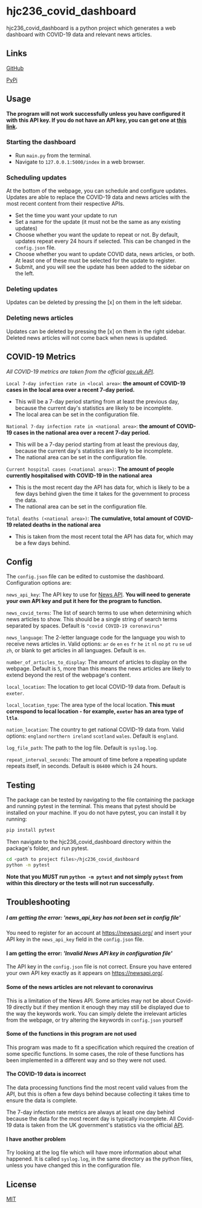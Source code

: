 # hjc236_covid_dashboard
hjc236_covid_dashboard is a python project which generates a web dashboard with COVID-19 data and relevant news articles.

## Links
[GitHub](https://github.com/hjc236/hjc236_covid_dashboard)

[PyPi](https://pypi.org/manage/project/hjc236-covid-dashboard/releases/)


## Usage

**The program will not work successfully unless you have configured it with this API key. If you do not have an API key, you can get one at [this link](https://newsapi.org/docs/get-started).**

### Starting the dashboard
* Run ```main.py``` from the terminal.
* Navigate to ```127.0.0.1:5000/index``` in a web browser.

### Scheduling updates
At the bottom of the webpage, you can schedule and configure updates. Updates are able to replace the COVID-19 data and news articles with the most recent content from their respective APIs.
* Set the time you want your update to run
* Set a name for the update (it must not be the same as any existing updates)
* Choose whether you want the update to repeat or not. By default, updates repeat every 24 hours if selected. This can be changed in the ```config.json``` file.
* Choose whether you want to update COVID data, news articles, or both. At least one of these must be selected for the update to register.
* Submit, and you will see the update has been added to the sidebar on the left.

### Deleting updates
Updates can be deleted by pressing the [x] on them in the left sidebar.

### Deleting news articles
Updates can be deleted by pressing the [x] on them in the right sidebar. Deleted news articles will not come back when news is updated.

## COVID-19 Metrics
*All COVID-19 metrics are taken from the official [gov.uk API](https://coronavirus.data.gov.uk/details/developers-guide)*.

```Local 7-day infection rate in <local area>```: **the amount of COVID-19 cases in the local area over a recent 7-day period.**
* This will be a 7-day period starting from at least the previous day, because the current day's statistics are likely to be incomplete.
* The local area can be set in the configuration file.

```National 7-day infection rate in <national area>```: **the amount of COVID-19 cases in the national area over a recent 7-day period.**
* This will be a 7-day period starting from at least the previous day, because the current day's statistics are likely to be incomplete.
* The national area can be set in the configuration file.

```Current hospital cases (<national area>)```: **The amount of people currently hospitalised with COVID-19 in the national area**
* This is the most recent day the API has data for, which is likely to be a few days behind given the time it takes for the government to process the data.
* The national area can be set in the configuration file.

```Total deaths (<national area>)```: **The cumulative, total amount of COVID-19 related deaths in the national area**
* This is taken from the most recent total the API has data for, which may be a few days behind.

## Config
The ```config.json```  file can be edited to customise the dashboard. Configuration options are:

```news_api_key```: The API key to use for [News API](https://newsapi.org/). **You will need to generate your own API key and put it here for the program to function.**

```news_covid_terms```: The list of search terms to use when determining which news articles to show. This should be a single string of search terms separated by spaces. Default is ```"covid COVID-19 coronavirus"```

```news_language```: The 2-letter language code for the language you wish to receive news articles in. Valid options: ```ar``` ```de``` ```en``` ```es``` ```fr``` ```he``` ```it``` ```nl``` ```no``` ```pt``` ```ru``` ```se``` ```ud``` ```zh```, or blank to get articles in all languages. Default is ```en```.

```number_of_articles_to_display```: The amount of articles to display on the webpage. Default is ```5```, more than this means the news articles are likely to extend beyond the rest of the webpage's content.

```local_location```: The location to get local COVID-19 data from. Default is ```exeter```.

```local_location_type```: The area type of the local location. **This must correspond to local location - for example, ```exeter``` has an area type of ```ltla```**.

```nation_location```: The country to get national COVID-19 data from. Valid options: ```england``` ```northern ireland``` ```scotland``` ```wales```. Default is ```england```.

```log_file_path```: The path to the log file. Default is ```syslog.log```.

```repeat_interval_seconds```: The amount of time before a repeating update repeats itself, in seconds. Default is ```86400``` which is 24 hours.


## Testing
The package can be tested by navigating to the file containing the package and running pytest in the terminal.
This means that pytest should be installed on your machine. If you do not have pytest, you can install it by running:

```bash
pip install pytest
```
Then navigate to the hjc236_covid_dashboard directory within the package's folder, and run pytest.
```bash
cd <path to project files>/hjc236_covid_dashboard
python -m pytest
```
**Note that you MUST run ```python -m pytest``` and not simply ```pytest``` from within this directory or the tests will not run successfully.**




## Troubleshooting
##### I am getting the error: *'news_api_key has not been set in config file'*
You need to register for an account at https://newsapi.org/ and insert your API key in the ```news_api_key``` field in the ```config.json``` file.

#### I am getting the error: *'Invalid News API key in configuration file'*
The API key in the ```config.json``` file is not correct. Ensure you have entered your own API key exactly as it appears on https://newsapi.org/.

#### Some of the news articles are not relevant to coronavirus
This is a limitation of the News API. Some articles may not be about Covid-19 directly but if they mention it enough they may still be displayed due to the way the keywords work. You can simply delete the irrelevant articles from the webpage, or try altering the keywords in ```config.json``` yourself

#### Some of the functions in this program are not used
This program was made to fit a specification which required the creation of some specific functions. In some cases, the role of these functions has been implemented in a different way and so they were not used. 

#### The COVID-19 data is incorrect
The data processing functions find the most recent valid values from the API, but this is often a few days behind because collecting it takes time to ensure the data is complete.

The 7-day infection rate metrics are always at least one day behind because the data for the most recent day is typically incomplete.
All Covid-19 data is taken from the UK government's statistics via the official [API](https://coronavirus.data.gov.uk/details/developers-guide).

#### I have another problem
Try looking at the log file which will have more information about what happened. It is called ```syslog.log```, in the same directory as the python files, unless you have changed this in the configuration file.

## License
[MIT](https://choosealicense.com/licenses/mit/)
